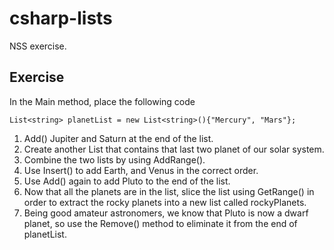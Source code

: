 # csharp-lists

NSS exercise.

## Exercise

In the Main method, place the following code

```
List<string> planetList = new List<string>(){"Mercury", "Mars"};
```

1. Add() Jupiter and Saturn at the end of the list.
1. Create another List that contains that last two planet of our solar system.
1. Combine the two lists by using AddRange().
1. Use Insert() to add Earth, and Venus in the correct order.
1. Use Add() again to add Pluto to the end of the list.
1. Now that all the planets are in the list, slice the list using GetRange() in order to extract the rocky planets into a new list called rockyPlanets.
1. Being good amateur astronomers, we know that Pluto is now a dwarf planet, so use the Remove() method to eliminate it from the end of planetList.